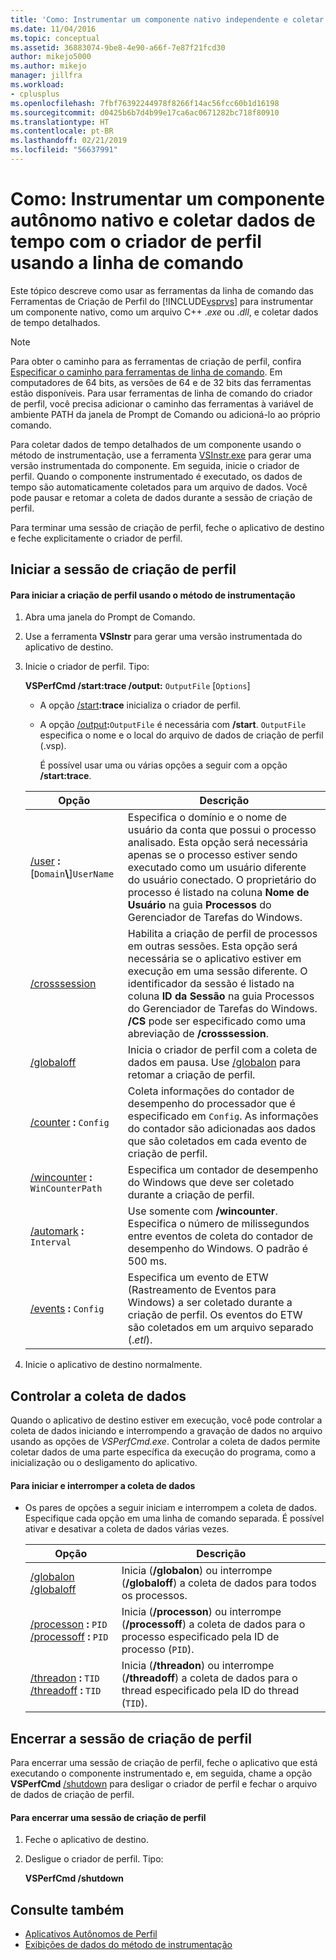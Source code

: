 ```yaml
---
title: 'Como: Instrumentar um componente nativo independente e coletar dados de tempo com o criador de perfil na linha de comando | Microsoft Docs'
ms.date: 11/04/2016
ms.topic: conceptual
ms.assetid: 36883074-9be8-4e90-a66f-7e87f21fcd30
author: mikejo5000
ms.author: mikejo
manager: jillfra
ms.workload:
- cplusplus
ms.openlocfilehash: 7fbf76392244978f8266f14ac56fcc60b1d16198
ms.sourcegitcommit: d0425b6b7d4b99e17ca6ac0671282bc718f80910
ms.translationtype: HT
ms.contentlocale: pt-BR
ms.lasthandoff: 02/21/2019
ms.locfileid: "56637991"
---
```

# <a name="how-to-instrument-a-native-stand-alone-component-and-collect-timing-data-with-the-profiler-from-the-command-line"></a>Como: Instrumentar um componente autônomo nativo e coletar dados de tempo com o criador de perfil usando a linha de comando
Este tópico descreve como usar as ferramentas da linha de comando das Ferramentas de Criação de Perfil do [!INCLUDE[vsprvs](../code-quality/includes/vsprvs_md.md)] para instrumentar um componente nativo, como um arquivo C++ .*exe* ou .*dll*, e coletar dados de tempo detalhados.

> [!NOTE]
>  Para obter o caminho para as ferramentas de criação de perfil, confira [Especificar o caminho para ferramentas de linha de comando](../profiling/specifying-the-path-to-profiling-tools-command-line-tools.md). Em computadores de 64 bits, as versões de 64 e de 32 bits das ferramentas estão disponíveis. Para usar ferramentas de linha de comando do criador de perfil, você precisa adicionar o caminho das ferramentas à variável de ambiente PATH da janela de Prompt de Comando ou adicioná-lo ao próprio comando.

Para coletar dados de tempo detalhados de um componente usando o método de instrumentação, use a ferramenta [VSInstr.exe](../profiling/vsinstr.md) para gerar uma versão instrumentada do componente. Em seguida, inicie o criador de perfil. Quando o componente instrumentado é executado, os dados de tempo são automaticamente coletados para um arquivo de dados. Você pode pausar e retomar a coleta de dados durante a sessão de criação de perfil.

 Para terminar uma sessão de criação de perfil, feche o aplicativo de destino e feche explicitamente o criador de perfil.

## <a name="start-the-profiling-session"></a>Iniciar a sessão de criação de perfil

#### <a name="to-start-profiling-by-using-the-instrumentation-method"></a>Para iniciar a criação de perfil usando o método de instrumentação

1. Abra uma janela do Prompt de Comando.

2. Use a ferramenta **VSInstr** para gerar uma versão instrumentada do aplicativo de destino.

3. Inicie o criador de perfil. Tipo:

    **VSPerfCmd /start:trace /output:** `OutputFile` [`Options`]

   - A opção [/start](../profiling/start.md)**:trace** inicializa o criador de perfil.

   - A opção [/output](../profiling/output.md)**:**`OutputFile` é necessária com **/start**. `OutputFile` especifica o nome e o local do arquivo de dados de criação de perfil (.vsp).

     É possível usar uma ou várias opções a seguir com a opção **/start:trace**.

   | Opção | Descrição |
   | - | - |
   | [/user](../profiling/user-vsperfcmd.md) **:**[`Domain`**\\**]`UserName` | Especifica o domínio e o nome de usuário da conta que possui o processo analisado. Esta opção será necessária apenas se o processo estiver sendo executado como um usuário diferente do usuário conectado. O proprietário do processo é listado na coluna **Nome de Usuário** na guia **Processos** do Gerenciador de Tarefas do Windows. |
   | [/crosssession](../profiling/crosssession.md) | Habilita a criação de perfil de processos em outras sessões. Esta opção será necessária se o aplicativo estiver em execução em uma sessão diferente. O identificador da sessão é listado na coluna **ID da Sessão** na guia Processos do Gerenciador de Tarefas do Windows. **/CS** pode ser especificado como uma abreviação de **/crosssession**. |
   | [/globaloff](../profiling/globalon-and-globaloff.md) | Inicia o criador de perfil com a coleta de dados em pausa. Use [/globalon](../profiling/globalon-and-globaloff.md) para retomar a criação de perfil. |
   | [/counter](../profiling/counter.md) **:** `Config` | Coleta informações do contador de desempenho do processador que é especificado em `Config`. As informações do contador são adicionadas aos dados que são coletados em cada evento de criação de perfil. |
   | [/wincounter](../profiling/wincounter.md) **:** `WinCounterPath` | Especifica um contador de desempenho do Windows que deve ser coletado durante a criação de perfil. |
   | [/automark](../profiling/automark.md) **:** `Interval` | Use somente com **/wincounter**. Especifica o número de milissegundos entre eventos de coleta do contador de desempenho do Windows. O padrão é 500 ms. |
   | [/events](../profiling/events-vsperfcmd.md) **:** `Config` | Especifica um evento de ETW (Rastreamento de Eventos para Windows) a ser coletado durante a criação de perfil. Os eventos do ETW são coletados em um arquivo separado (.*etl*). |


4. Inicie o aplicativo de destino normalmente.

## <a name="control-data-collection"></a>Controlar a coleta de dados
 Quando o aplicativo de destino estiver em execução, você pode controlar a coleta de dados iniciando e interrompendo a gravação de dados no arquivo usando as opções de *VSPerfCmd.exe*. Controlar a coleta de dados permite coletar dados de uma parte específica da execução do programa, como a inicialização ou o desligamento do aplicativo.

#### <a name="to-start-and-stop-data-collection"></a>Para iniciar e interromper a coleta de dados

-   Os pares de opções a seguir iniciam e interrompem a coleta de dados. Especifique cada opção em uma linha de comando separada. É possível ativar e desativar a coleta de dados várias vezes.

    |Opção|Descrição|
    |------------|-----------------|
    |[/globalon /globaloff](../profiling/globalon-and-globaloff.md)|Inicia (**/globalon**) ou interrompe (**/globaloff**) a coleta de dados para todos os processos.|
    |[/processon](../profiling/processon-and-processoff.md) **:** `PID` [/processoff](../profiling/processon-and-processoff.md) **:** `PID`|Inicia (**/processon**) ou interrompe (**/processoff**) a coleta de dados para o processo especificado pela ID de processo (`PID`).|
    |[/threadon](../profiling/threadon-and-threadoff.md) **:** `TID` [/threadoff](../profiling/threadon-and-threadoff.md) **:** `TID`|Inicia (**/threadon**) ou interrompe (**/threadoff**) a coleta de dados para o thread especificado pela ID do thread (`TID`).|

## <a name="end-the-profiling-session"></a>Encerrar a sessão de criação de perfil
 Para encerrar uma sessão de criação de perfil, feche o aplicativo que está executando o componente instrumentado e, em seguida, chame a opção **VSPerfCmd** [/shutdown](../profiling/shutdown.md) para desligar o criador de perfil e fechar o arquivo de dados de criação de perfil.

#### <a name="to-end-a-profiling-session"></a>Para encerrar uma sessão de criação de perfil

1.  Feche o aplicativo de destino.

2.  Desligue o criador de perfil. Tipo:

     **VSPerfCmd /shutdown**

## <a name="see-also"></a>Consulte também
- [Aplicativos Autônomos de Perfil](../profiling/command-line-profiling-of-stand-alone-applications.md)
- [Exibições de dados do método de instrumentação](../profiling/instrumentation-method-data-views.md)